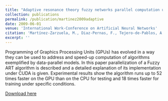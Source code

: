 ```yaml
---
title: "Adaptive resonance theory fuzzy networks parallel computation using CUDA"
collection: publications
permalink: /publication/martinez2009adaptive
date: 2009-06-01
venue: 'International Work-Conference on Artificial Neural Networks'
citation: 'Martínez-Zarzuela, M., Diaz-Pernas, F., Tejero-de-Pablos, A., Anton-Rodríguez, M., Diez-Higuera, J., Boto-Giralda, D., & Gonzalez-Ortega, D. (2009, June). Adaptative resonance theory fuzzy networks parallel computation using CUDA. In International Work-Conference on Artificial Neural Networks (pp. 149-156)'
excerpt: ''
---
```

Programming of Graphics Processing Units (GPUs) has evolved in a way they can be used to address and speed-up computation of algorithms exemplified by data-parallel models. In this paper parallelization of a Fuzzy ART algorithm is described and a detailed explanation of its implementation under CUDA is given. Experimental results show the algorithm runs up to 52 times faster on the GPU than on the CPU for testing and 18 times faster for training under specific conditions.

[Download here](https://www.researchgate.net/profile/Mario-Martinez-Zarzuela/publication/225377394_Adaptative_Resonance_Theory_Fuzzy_Networks_Parallel_Computation_Using_CUDA/links/566fdb3b08ae4d9a4258dc11/Adaptative-Resonance-Theory-Fuzzy-Networks-Parallel-Computation-Using-CUDA.pdf)